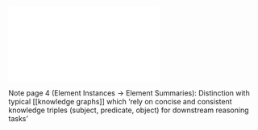![](../public/a6c68d5fe7eed2ef2dd741e4521d331b.pdf)

Note page 4 (Element Instances -> Element Summaries):
Distinction with typical [[knowledge graphs]] which ‘rely on concise and consistent knowledge triples (subject, predicate, object) for downstream reasoning tasks’
